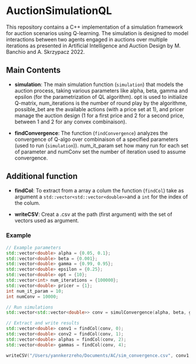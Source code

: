 # AuctionSimulationQL

This repository contains a C++ implementation of a simulation framework for auction scenarios using Q-learning. The simulation is designed to model interactions between two agents engaged in auctions over multiple iterations as presented in Artificial Intelligence and Auction Design by M. Banchio and A. Skrzypacz 2022. 

## Main Contents

- **simulation**: The main simulation function (`simulation`) that models the auction process, taking various parameters like alpha, beta, gamma and epsilon (for the parametrization of QL algorithm). opt is used to initialize Q-matrix, num_iterations is the number of round play by the algorithme, possible_bet are the available actions (with a price set at 1), and pricer manage the auction design (1 for a first price and 2 for a second price, between 1 and 2 for any convex combinaison).

- **findConvergence**: The function (`findConvergence`) analyzes the convergence of Q-algo over combinaison of a specified parameters (used to run (`simulation`)). num_it_param set how many run for each set of parameter and numConv set the number of iteration used to assume convergence.

## Additional function

- **findCol**: To extract from a array a colum the function (`findCol`) take as argument a `std::vector<std::vector<double>>`and a `int` for the index of the colum.

- **writeCSV**: Creat a .csv at the path (first argument) with the set of vectors used as argument.

### Example

```cpp
// Example parameters
std::vector<double> alpha = {0.05, 0.1};
std::vector<double> beta = {0.001};
std::vector<double> gamma = {0.99, 0.95};
std::vector<double> epsilon = {0.25};
std::vector<double> opt = {10};
std::vector<int> num_iterations = {100000};
std::vector<double> pricer = {1};
int num_it_param = 10;
int numConv = 10000;

// Run simulations
std::vector<std::vector<double>> conv = simulConvergence(alpha, beta, gamma, epsilon, opt, num_iterations, possible_bet, pricer, num_it_param, numConv);

// Extract and write results
std::vector<double> conv1 = findCol(conv, 0);
std::vector<double> conv2 = findCol(conv, 1);
std::vector<double> alphas = findCol(conv, 2);
std::vector<double> gammas = findCol(conv, 4);

writeCSV("/Users/yannkerzreho/Documents/AC/sim_convergence.csv", conv1, conv2, alphas, gammas);
